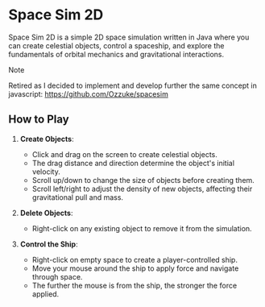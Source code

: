 # Space Sim 2D

Space Sim 2D is a simple 2D space simulation written in Java where you can create celestial objects, control a spaceship, and explore the fundamentals of orbital mechanics and gravitational interactions.

> [!note]
> Retired as I decided to implement and develop further the same concept in javascript: https://github.com/Ozzuke/spacesim

## How to Play

1. **Create Objects**: 
   - Click and drag on the screen to create celestial objects. 
   - The drag distance and direction determine the object's initial velocity.
   - Scroll up/down to change the size of objects before creating them.
   - Scroll left/right to adjust the density of new objects, affecting their gravitational pull and mass.

2. **Delete Objects**: 
   - Right-click on any existing object to remove it from the simulation.

3. **Control the Ship**: 
   - Right-click on empty space to create a player-controlled ship. 
   - Move your mouse around the ship to apply force and navigate through space.
   - The further the mouse is from the ship, the stronger the force applied.
